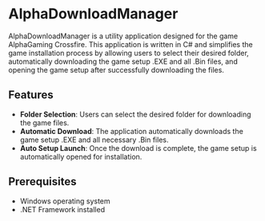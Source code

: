 # AlphaDownloadManager

AlphaDownloadManager is a utility application designed for the game AlphaGaming Crossfire. This application is written in C# and simplifies the game installation process by allowing users to select their desired folder, automatically downloading the game setup .EXE and all .Bin files, and opening the game setup after successfully downloading the files.

## Features

- **Folder Selection**: Users can select the desired folder for downloading the game files.
- **Automatic Download**: The application automatically downloads the game setup .EXE and all necessary .Bin files.
- **Auto Setup Launch**: Once the download is complete, the game setup is automatically opened for installation.

## Prerequisites

- Windows operating system
- .NET Framework installed

